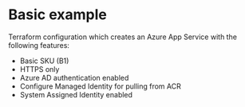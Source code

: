 # Basic example

Terraform configuration which creates an Azure App Service with the following features:

- Basic SKU (B1)
- HTTPS only
- Azure AD authentication enabled
- Configure Managed Identity for pulling from ACR
- System Assigned Identity enabled
